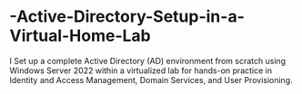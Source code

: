 # -Active-Directory-Setup-in-a-Virtual-Home-Lab
I Set up a complete Active Directory (AD) environment from scratch using Windows Server 2022 within a virtualized lab for hands-on practice in Identity and Access Management, Domain Services, and User Provisioning.
